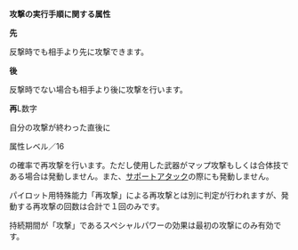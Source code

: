 **攻撃の実行手順に関する属性**

**先**

反撃時でも相手より先に攻撃できます。

**後**

反撃時でない場合も相手より後に攻撃を行います。

**再**L数字

自分の攻撃が終わった直後に

属性レベル／16

の確率で再攻撃を行います。ただし使用した武器がマップ攻撃もしくは合体技である場合は発動しません。また、[サポートアタック](サポートアタック)の際にも発動しません。

パイロット用特殊能力「再攻撃」による再攻撃とは別に判定が行われますが、発動する再攻撃の回数は合計で１回のみです。

持続期間が「攻撃」であるスペシャルパワーの効果は最初の攻撃にのみ有効です。
